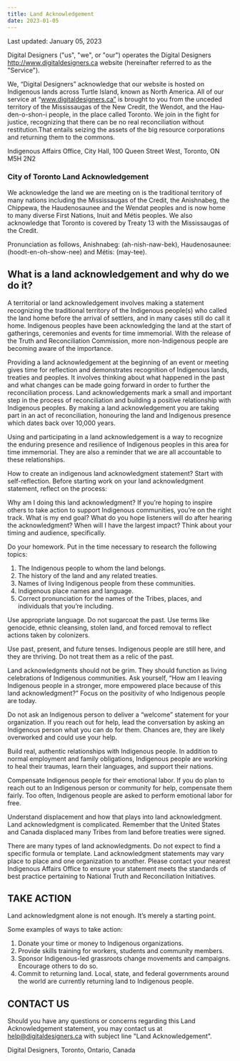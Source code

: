 ```yaml
---
title: Land Acknowledgement
date: 2023-01-05
---
```


Last updated: January 05, 2023

Digital Designers ("us", "we", or "our") operates the Digital Designers http://www.digitaldesigners.ca website (hereinafter referred to as the "Service").

We, “Digital Designers” acknowledge that our website is hosted on Indigenous lands across Turtle Island, known as North America.  All of our service at “www.digitaldesigners.ca” is brought to you from the unceded territory of the Mississaugas of the New Credit, the Wendot, and the Hau-den-o-shon-i people, in the place called Toronto. We join in the fight for justice, recognizing that there can be no real reconciliation without restitution.That entails seizing the assets of the big resource corporations and returning them to the commons.

Indigenous Affairs Office, City Hall, 100 Queen Street West, Toronto, ON M5H 2N2

### City of Toronto Land Acknowledgement

We acknowledge the land we are meeting on is the traditional territory of many nations including the Mississaugas of the Credit, the Anishnabeg, the Chippewa, the Haudenosaunee and the Wendat peoples and is now home to many diverse First Nations, Inuit and Métis peoples. We also acknowledge that Toronto is covered by Treaty 13 with the Mississaugas of the Credit.

Pronunciation as follows, Anishnabeg: (ah-nish-naw-bek), Haudenosaunee: (hoodt-en-oh-show-nee) and Métis: (may-tee).

## What is a land acknowledgement and why do we do it?

A territorial or land acknowledgement involves making a statement recognizing the traditional territory of the Indigenous people(s) who called the land home before the arrival of settlers, and in many cases still do call it home. Indigenous peoples have been acknowledging the land at the start of gatherings, ceremonies and events for time immemorial. With the release of the Truth and Reconciliation Commission, more non-Indigenous people are becoming aware of the importance.

Providing a land acknowledgement at the beginning of an event or meeting gives time for reflection and demonstrates recognition of Indigenous lands, treaties and peoples. It involves thinking about what happened in the past and what changes can be made going forward in order to further the reconciliation process. Land acknowledgements mark a small and important step in the process of reconciliation and building a positive relationship with Indigenous peoples. By making a land acknowledgement you are taking part in an act of reconciliation, honouring the land and Indigenous presence which dates back over 10,000 years.

Using and participating in a land acknowledgement is a way to recognize the enduring presence and resilience of Indigenous peoples in this area for time immemorial. They are also a reminder that we are all accountable to these relationships.

How to create an indigenous land acknowledgment statement?
Start with self-reflection. Before starting work on your land acknowledgment statement, reflect on the process:

Why am I doing this land acknowledgment? If you’re hoping to inspire others to take action to support Indigenous communities, you’re on the right track. What is my end goal? What do you hope listeners will do after hearing the acknowledgment? When will I have the largest impact? Think about your timing and audience, specifically.

Do your homework. Put in the time necessary to research the following topics:

1. The Indigenous people to whom the land belongs.
2. The history of the land and any related treaties.
3. Names of living Indigenous people from these communities.
4. Indigenous place names and language.
5. Correct pronunciation for the names of the Tribes, places, and individuals that you’re including.

Use appropriate language. Do not sugarcoat the past. Use terms like genocide, ethnic cleansing, stolen land, and forced removal to reflect actions taken by colonizers.

Use past, present, and future tenses. Indigenous people are still here, and they are thriving. Do not treat them as a relic of the past.

Land acknowledgments should not be grim. They should function as living celebrations of Indigenous communities. Ask yourself, “How am I leaving Indigenous people in a stronger, more empowered place because of this land acknowledgment?” Focus on the positivity of who Indigenous people are today.

Do not ask an Indigenous person to deliver a “welcome” statement for your organization. If you reach out for help, lead the conversation by asking an Indigenous person what you can do for them. Chances are, they are likely overworked and could use your help.

Build real, authentic relationships with Indigenous people. In addition to normal employment and family obligations, Indigenous people are working to heal their traumas, learn their languages, and support their nations.

Compensate Indigenous people for their emotional labor. If you do plan to reach out to an Indigenous person or community for help, compensate them fairly. Too often, Indigenous people are asked to perform emotional labor for free. 

Understand displacement and how that plays into land acknowledgment. Land acknowledgment is complicated. Remember that the United States and Canada displaced many Tribes from land before treaties were signed.

There are many types of land acknowledgments. Do not expect to find a specific formula or template. Land acknowledgment statements may vary place to place and one organization to another. Please contact your nearest Indigenous Affairs Office to ensure your statement meets the standards of best practice pertaining to National Truth and Reconciliation Initiatives.

## TAKE ACTION

Land acknowledgment alone is not enough. It’s merely a starting point.

Some examples of ways to take action:

1. Donate your time or money to Indigenous organizations.
2. Provide skills training for workers, students and community members.
3. Sponsor Indigenous-led grassroots change movements and campaigns. Encourage others to do so.
4. Commit to returning land. Local, state, and federal governments around the world are currently returning land to Indigenous people.

## CONTACT US

Should you have any questions or concerns regarding this Land Acknowledgement statement, you may contact us at help@digitaldesigners.ca with subject line "Land Acknowledgement".

Digital Designers, Toronto, Ontario, Canada